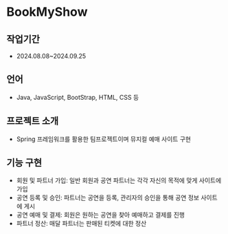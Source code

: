# BookMyShow

## 작업기간
- 2024.08.08~2024.09.25

## 언어
- Java, JavaScript, BootStrap, HTML, CSS 등
 
## 프로젝트 소개
- Spring 프레임워크를 활용한 팀프로젝트이며 뮤지컬 예매 사이트 구현

## 기능 구현 
- 회원 및 파트너 가입: 일반 회원과 공연 파트너는 각각 자신의 목적에 맞게 사이트에 가입
- 공연 등록 및 승인: 파트너는 공연을 등록, 관리자의 승인을 통해 공연 정보 사이트에 게시
- 공연 예매 및 결제: 회원은 원하는 공연을 찾아 예매하고 결제를 진행
- 파트너 정산: 매달 파트너는 판매된 티켓에 대한 정산
